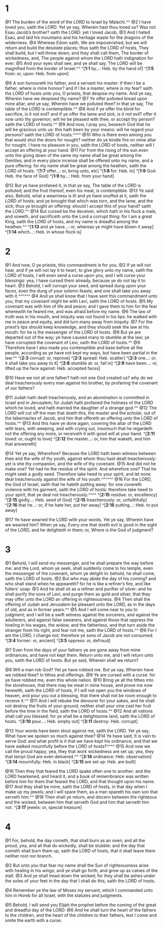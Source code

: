 # 1 
@1 The burden of the word of the LORD to Israel by Malachi.^^ @2 I have loved you, saith the LORD. Yet ye say, Wherein hast thou loved us? Was not Esau Jacob’s brother? saith the LORD: yet I loved Jacob, @3 And I hated Esau, and laid his mountains and his heritage waste for the dragons of the wilderness. @4 Whereas Edom saith, We are impoverished, but we will return and build the desolate places; thus saith the LORD of hosts, They shall build, but I will throw down; and they shall call them, The border of wickedness, and, The people against whom the LORD hath indignation for ever. @5 And your eyes shall see, and ye shall say, The LORD will be magnified from the border of Israel.^^ 
^[**1:1** by…: Heb. by the hand of]
^[**1:5** from: or, upon: Heb. from upon]

@6 A son honoureth his father, and a servant his master: if then I be a father, where is mine honour? and if I be a master, where is my fear? saith the LORD of hosts unto you, O priests, that despise my name. And ye say, Wherein have we despised thy name? @7 Ye offer polluted bread upon mine altar; and ye say, Wherein have we polluted thee? In that ye say, The table of the LORD is contemptible.^^ @8 And if ye offer the blind for sacrifice, is it not evil? and if ye offer the lame and sick, is it not evil? offer it now unto thy governor; will he be pleased with thee, or accept thy person? saith the LORD of hosts.^^ @9 And now, I pray you, beseech God that he will be gracious unto us: this hath been by your means: will he regard your persons? saith the LORD of hosts.^^^^ @10 Who is there even among you that would shut the doors for nought? neither do ye kindle fire on mine altar for nought. I have no pleasure in you, saith the LORD of hosts, neither will I accept an offering at your hand. @11 For from the rising of the sun even unto the going down of the same my name shall be great among the Gentiles; and in every place incense shall be offered unto my name, and a pure offering: for my name shall be great among the heathen, saith the LORD of hosts. 
^[**1:7** offer…: or, bring unto, etc]
^[**1:8** for: Heb. to]
^[**1:9** God: Heb. the face of God]
^[**1:9** by…: Heb. from your hand]

@12 But ye have profaned it, in that ye say, The table of the LORD is polluted; and the fruit thereof, even his meat, is contemptible. @13 Ye said also, Behold, what a weariness is it! and ye have snuffed at it, saith the LORD of hosts; and ye brought that which was torn, and the lame, and the sick; thus ye brought an offering: should I accept this of your hand? saith the LORD.^^ @14 But cursed be the deceiver, which hath in his flock a male, and voweth, and sacrificeth unto the Lord a corrupt thing: for I am a great King, saith the LORD of hosts, and my name is dreadful among the heathen.^^
^[**1:13** and ye have…: or, whereas ye might have blown it away]
^[**1:14** which…: Heb. in whose flock is] 

# 2 
@1 And now, O ye priests, this commandment is for you. @2 If ye will not hear, and if ye will not lay it to heart, to give glory unto my name, saith the LORD of hosts, I will even send a curse upon you, and I will curse your blessings: yea, I have cursed them already, because ye do not lay it to heart. @3 Behold, I will corrupt your seed, and spread dung upon your faces, even the dung of your solemn feasts; and one shall take you away with it.^^^^^^ @4 And ye shall know that I have sent this commandment unto you, that my covenant might be with Levi, saith the LORD of hosts. @5 My covenant was with him of life and peace; and I gave them to him for the fear wherewith he feared me, and was afraid before my name. @6 The law of truth was in his mouth, and iniquity was not found in his lips: he walked with me in peace and equity, and did turn many away from iniquity. @7 For the priest’s lips should keep knowledge, and they should seek the law at his mouth: for he is the messenger of the LORD of hosts. @8 But ye are departed out of the way; ye have caused many to stumble at the law; ye have corrupted the covenant of Levi, saith the LORD of hosts.^^ @9 Therefore have I also made you contemptible and base before all the people, according as ye have not kept my ways, but have been partial in the law.^^ 
^[**2:3** corrupt: or, reprove]
^[**2:3** spread: Heb. scatter]
^[**2:3** one…: or, it shall take you away to it]
^[**2:8** stumble at: or, fall in]
^[**2:9** have been…: or, lifted up the face against: Heb. accepted faces]

@10 Have we not all one father? hath not one God created us? why do we deal treacherously every man against his brother, by profaning the covenant of our fathers? 

@11 Judah hath dealt treacherously, and an abomination is committed in Israel and in Jerusalem; for Judah hath profaned the holiness of the LORD which he loved, and hath married the daughter of a strange god.^^ @12 The LORD will cut off the man that doeth this, the master and the scholar, out of the tabernacles of Jacob, and him that offereth an offering unto the LORD of hosts.^^ @13 And this have ye done again, covering the altar of the LORD with tears, with weeping, and with crying out, insomuch that he regardeth not the offering any more, or receiveth it with good will at your hand. 
^[**2:11** loved: or, ought to love]
^[**2:12** the master…: or, him that waketh, and him that answereth]

@14 Yet ye say, Wherefore? Because the LORD hath been witness between thee and the wife of thy youth, against whom thou hast dealt treacherously: yet is she thy companion, and the wife of thy covenant. @15 And did not he make one? Yet had he the residue of the spirit. And wherefore one? That he might seek a godly seed. Therefore take heed to your spirit, and let none deal treacherously against the wife of his youth.^^^^^^ @16 For the LORD, the God of Israel, saith that he hateth putting away: for one covereth violence with his garment, saith the LORD of hosts: therefore take heed to your spirit, that ye deal not treacherously.^^^^ 
^[**2:15** residue: or, excellency]
^[**2:15** godly…: Heb. seed of God]
^[**2:15** treacherously: or, unfaithfully]
^[**2:16** that he…: or, if he hate her, put her away]
^[**2:16** putting…: Heb. to put away]

@17 Ye have wearied the LORD with your words. Yet ye say, Wherein have we wearied him? When ye say, Every one that doeth evil is good in the sight of the LORD, and he delighteth in them; or, Where is the God of judgment? 

# 3 
@1 Behold, I will send my messenger, and he shall prepare the way before me: and the Lord, whom ye seek, shall suddenly come to his temple, even the messenger of the covenant, whom ye delight in: behold, he shall come, saith the LORD of hosts. @2 But who may abide the day of his coming? and who shall stand when he appeareth? for he is like a refiner’s fire, and like fullers’ soap: @3 And he shall sit as a refiner and purifier of silver: and he shall purify the sons of Levi, and purge them as gold and silver, that they may offer unto the LORD an offering in righteousness. @4 Then shall the offering of Judah and Jerusalem be pleasant unto the LORD, as in the days of old, and as in former years.^^ @5 And I will come near to you to judgment; and I will be a swift witness against the sorcerers, and against the adulterers, and against false swearers, and against those that oppress the hireling in his wages, the widow, and the fatherless, and that turn aside the stranger from his right, and fear not me, saith the LORD of hosts.^^ @6 For I am the LORD, I change not; therefore ye sons of Jacob are not consumed. 
^[**3:4** former: or, ancient]
^[**3:5** oppress: or, defraud]

@7 Even from the days of your fathers ye are gone away from mine ordinances, and have not kept them. Return unto me, and I will return unto you, saith the LORD of hosts. But ye said, Wherein shall we return? 

@8 Will a man rob God? Yet ye have robbed me. But ye say, Wherein have we robbed thee? In tithes and offerings. @9 Ye are cursed with a curse: for ye have robbed me, even this whole nation. @10 Bring ye all the tithes into the storehouse, that there may be meat in mine house, and prove me now herewith, saith the LORD of hosts, if I will not open you the windows of heaven, and pour you out a blessing, that there shall not be room enough to receive it.^^ @11 And I will rebuke the devourer for your sakes, and he shall not destroy the fruits of your ground; neither shall your vine cast her fruit before the time in the field, saith the LORD of hosts.^^ @12 And all nations shall call you blessed: for ye shall be a delightsome land, saith the LORD of hosts. 
^[**3:10** pour…: Heb. empty out]
^[**3:11** destroy: Heb. corrupt]

@13 Your words have been stout against me, saith the LORD. Yet ye say, What have we spoken so much against thee? @14 Ye have said, It is vain to serve God: and what profit is it that we have kept his ordinance, and that we have walked mournfully before the LORD of hosts?^^^^ @15 And now we call the proud happy; yea, they that work wickedness are set up; yea, they that tempt God are even delivered.^^ 
^[**3:14** ordinance: Heb. observation]
^[**3:14** mournfully: Heb. in black]
^[**3:15** are set up: Heb. are built]

@16 Then they that feared the LORD spake often one to another: and the LORD hearkened, and heard it, and a book of remembrance was written before him for them that feared the LORD, and that thought upon his name. @17 And they shall be mine, saith the LORD of hosts, in that day when I make up my jewels; and I will spare them, as a man spareth his own son that serveth him.^^ @18 Then shall ye return, and discern between the righteous and the wicked, between him that serveth God and him that serveth him not.
^[**3:17** jewels: or, special treasure] 

# 4 
@1 For, behold, the day cometh, that shall burn as an oven; and all the proud, yea, and all that do wickedly, shall be stubble: and the day that cometh shall burn them up, saith the LORD of hosts, that it shall leave them neither root nor branch. 

@2 But unto you that fear my name shall the Sun of righteousness arise with healing in his wings; and ye shall go forth, and grow up as calves of the stall. @3 And ye shall tread down the wicked; for they shall be ashes under the soles of your feet in the day that I shall do this, saith the LORD of hosts. 

@4 Remember ye the law of Moses my servant, which I commanded unto him in Horeb for all Israel, with the statutes and judgments. 

@5 Behold, I will send you Elijah the prophet before the coming of the great and dreadful day of the LORD: @6 And he shall turn the heart of the fathers to the children, and the heart of the children to their fathers, lest I come and smite the earth with a curse. 
